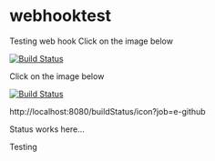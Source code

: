 webhooktest
===========

Testing web hook
Click on the image below

[![Build Status](http://localhost:8080/buildStatus/icon?job=e-github)](http://localhost:8080/buildStatus/icon?job=e-github)

Click on the image below

[![Build Status](http://172.16.1.31:8080/buildStatus/icon?job=e-github)](http://172.16.1.31:8080/buildStatus/icon?job=e-github)

http://localhost:8080/buildStatus/icon?job=e-github


Status works here...

Testing
